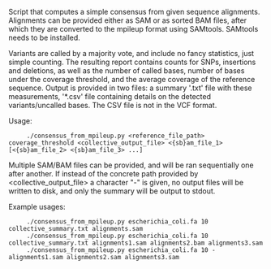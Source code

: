 Script that computes a simple consensus from given sequence alignments.
Alignments can be provided either as SAM or as sorted BAM files, after which they are converted to the mpileup format using SAMtools.
SAMtools needs to be installed.

Variants are called by a majority vote, and include no fancy statistics, just simple counting.
The resulting report contains counts for SNPs, insertions and deletions, as well as the number of called bases, number of bases under the coverage threshold, and the average coverage of the reference sequence.
Output is provided in two files: a summary '.txt' file with these measurements, '*.csv' file containing details on the detected variants/uncalled bases. The CSV file is not in the VCF format.

Usage:
```
     ./consensus_from_mpileup.py <reference_file_path> coverage_threshold <collective_output_file> <{sb}am_file_1> [<{sb}am_file_2> <{sb}am_file_3> ...]
```

Multiple SAM/BAM files can be provided, and will be ran sequentially one after another.
If instead of the concrete path provided by <collective_output_file> a character "-" is given, no output files will be written to disk, and only the summary will be output to stdout.

Example usages:
```
     ./consensus_from_mpileup.py escherichia_coli.fa 10 collective_summary.txt alignments.sam
     ./consensus_from_mpileup.py escherichia_coli.fa 10 collective_summary.txt alignments1.sam alignments2.bam alignments3.sam
     ./consensus_from_mpileup.py escherichia_coli.fa 10 - alignments1.sam alignments2.sam alignments3.sam
```

